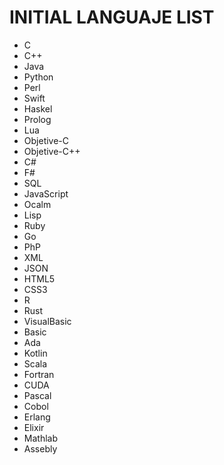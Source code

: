 # INITIAL LANGUAJE LIST

* C
* C++
* Java
* Python
* Perl
* Swift
* Haskel
* Prolog
* Lua
* Objetive-C
* Objetive-C++
* C#
* F#
* SQL
* JavaScript
* Ocalm
* Lisp
* Ruby
* Go
* PhP
* XML
* JSON
* HTML5
* CSS3
* R
* Rust
* VisualBasic
* Basic
* Ada
* Kotlin
* Scala
* Fortran
* CUDA
* Pascal
* Cobol
* Erlang
* Elixir
* Mathlab
* Assebly

